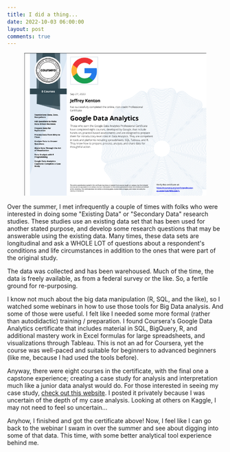 ```yaml
---
title: I did a thing...
date: 2022-10-03 06:00:00
layout: post
comments: true
---
```


<figure>
 <img src="/images/GDAC.png" alt="My Google Data Analytics Certificate">
</figure>

Over the summer, I met infrequently a couple of times with folks who were interested in doing some "Existing Data" or "Secondary Data" research studies. These studies use an existing data set that has been used for another stated purpose, and develop some research questions that may be answerable using the existing data. Many times, these data sets are longitudinal and ask a WHOLE LOT of questions about a respondent's conditions and life circumstances in addition to the ones that were part of the original study.

The data was collected and has been warehoused. Much of the time, the data is freely available, as from a federal survey or the like. So, a fertile ground for re-purposing.

I know not much about the big data manipulation (R, SQL, and the like), so I watched some webinars in how to use those tools for Big Data analysis. And some of those were useful. I felt like I needed some more formal (rather than autodidactic) training / preparation. I found Coursera's Google Data Analytics certificate that includes material in SQL, BigQuery, R, and additional mastery work in Excel formulas for large spreadsheets, and visualizations through Tableau. This is not an ad for Coursera, yet the course was well-paced and suitable for beginners to advanced beginners (like me, because I had used the tools before).

Anyway, there were eight courses in the certificate, with the final one a capstone experience; creating a case study for analysis and interpretation much like a junior data analyst would do. For those interested in seeing my case study, [check out this website](https://jeffkentondataanalytics.blot.im/cyclistic-case). I posted it privately because I was uncertain of the depth of my case analysis. Looking at others on Kaggle, I may not need to feel so uncertain...

Anyhow, I finished and got the certificate above! Now, I feel like I can go back to the webinar I swam in over the summer and see about digging into some of that data. This time, with some better analytical tool experience behind me.